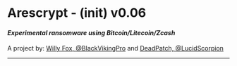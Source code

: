# Arescrypt - (init) v0.06
#### *Experimental ransomware using Bitcoin/Litecoin/Zcash*
A project by: [Willy Fox, @BlackVikingPro](https://twitter.com/BlackVikingPro) and [DeadPatch, @LucidScorpion](https://twitter.com/LucidScorpion)
***